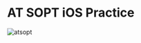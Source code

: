 #  AT SOPT iOS Practice

![atsopt](https://github.com/user-attachments/assets/1a3c383b-cf6d-47ba-9b95-257c9d14eacf)
